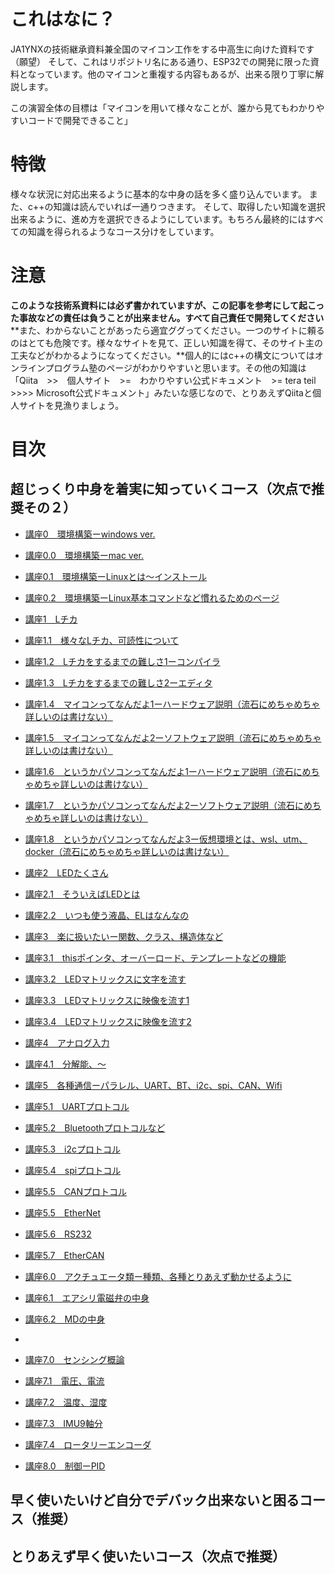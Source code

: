# これはなに？
JA1YNXの技術継承資料兼全国のマイコン工作をする中高生に向けた資料です（願望）
そして、これはリポジトリ名にある通り、ESP32での開発に限った資料となっています。他のマイコンと重複する内容もあるが、出来る限り丁寧に解説します。

この演習全体の目標は「マイコンを用いて様々なことが、誰から見てもわかりやすいコードで開発できること」

# 特徴
様々な状況に対応出来るように基本的な中身の話を多く盛り込んでいます。
また、c++の知識は読んでいれば一通りつきます。
そして、取得したい知識を選択出来るように、進め方を選択できるようにしています。もちろん最終的にはすべての知識を得られるようなコース分けをしています。

# 注意
**このような技術系資料には必ず書かれていますが、この記事を参考にして起こった事故などの責任は負うことが出来ません。すべて自己責任で開発してください**
**また、わからないことがあったら適宜ググってください。一つのサイトに頼るのはとても危険です。様々なサイトを見て、正しい知識を得て、そのサイト主の工夫などがわかるようになってください。**個人的にはc++の構文についてはオンラインプログラム塾のページがわかりやすいと思います。その他の知識は「Qiita　>>　個人サイト　>=　わかりやすい公式ドキュメント　>= tera teil >>>> Microsoft公式ドキュメント」みたいな感じなので、とりあえずQiitaと個人サイトを見漁りましょう。

# 目次
## 超じっくり中身を着実に知っていくコース（次点で推奨その２）
- [講座0　環境構築ーwindows ver.]()
- [講座0.0　環境構築ーmac ver.]()
- [講座0.1　環境構築ーLinuxとは〜インストール]()
- [講座0.2　環境構築ーLinux基本コマンドなど慣れるためのページ]()

- [講座1　Lチカ]()
- [講座1.1　様々なLチカ、可読性について]()
- [講座1.2　Lチカをするまでの難しさ1ーコンパイラ]()
- [講座1.3　Lチカをするまでの難しさ2ーエディタ]()
- [講座1.4　マイコンってなんだよ1ーハードウェア説明（流石にめちゃめちゃ詳しいのは書けない）]()
- [講座1.5　マイコンってなんだよ2ーソフトウェア説明（流石にめちゃめちゃ詳しいのは書けない）]()
- [講座1.6　というかパソコンってなんだよ1ーハードウェア説明（流石にめちゃめちゃ詳しいのは書けない）]()
- [講座1.7　というかパソコンってなんだよ2ーソフトウェア説明（流石にめちゃめちゃ詳しいのは書けない）]()
- [講座1.8　というかパソコンってなんだよ3ー仮想環境とは、wsl、utm、docker（流石にめちゃめちゃ詳しいのは書けない）]()

- [講座2　LEDたくさん]()
- [講座2.1　そういえばLEDとは]()
- [講座2.2　いつも使う液晶、ELはなんなの]()

- [講座3　楽に扱いたいー関数、クラス、構造体など]()
- [講座3.1　thisポインタ、オーバーロード、テンプレートなどの機能]()
- [講座3.2　LEDマトリックスに文字を流す]()
- [講座3.3　LEDマトリックスに映像を流す1]()
- [講座3.4　LEDマトリックスに映像を流す2]()

- [講座4　アナログ入力]()
- [講座4.1　分解能、〜]()

- [講座5　各種通信ーパラレル、UART、BT、i2c、spi、CAN、Wifi]()
- [講座5.1　UARTプロトコル]()
- [講座5.2　Bluetoothプロトコルなど]()
- [講座5.3　i2cプロトコル]()
- [講座5.4　spiプロトコル]()
- [講座5.5　CANプロトコル]()
- [講座5.5　EtherNet]()
- [講座5.6　RS232]()
- [講座5.7　EtherCAN]()

- [講座6.0　アクチュエータ類ー種類、各種とりあえず動かせるように]()
- [講座6.1　エアシリ電磁弁の中身]()
- [講座6.2　MDの中身]()
- 
- [講座7.0　センシング概論]()
- [講座7.1　電圧、電流]()
- [講座7.2　温度、湿度]()
- [講座7.3　IMU9軸分]()
- [講座7.4　ロータリーエンコーダ]()
- [講座8.0　制御ーPID]()

## 早く使いたいけど自分でデバック出来ないと困るコース（推奨）
## とりあえず早く使いたいコース（次点で推奨）
